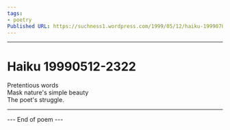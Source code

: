 ```yaml
---
tags: 
- poetry
Published URL: https://suchness1.wordpress.com/1999/05/12/haiku-19990707-1641/
---
```

---  
  
# Haiku 19990512-2322  
> 

Pretentious words  
Mask nature's simple beauty  
The poet's struggle.  
   
  
---  
 --- End of poem ---